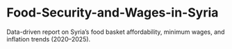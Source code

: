 # Food-Security-and-Wages-in-Syria
Data-driven report on Syria’s food basket affordability, minimum wages, and inflation trends (2020–2025).
